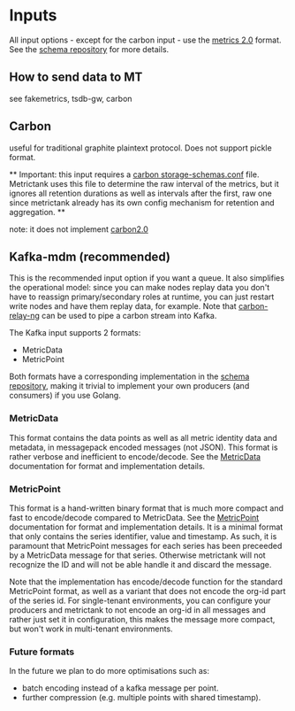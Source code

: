 # Inputs

All input options - except for the carbon input - use the [metrics 2.0](http://metrics20.org/) format.
See the [schema repository](https://github.com/raintank/schema) for more details.


## How to send data to MT

see fakemetrics, tsdb-gw, carbon


## Carbon
useful for traditional graphite plaintext protocol.  Does not support pickle format.

** Important: this input requires a
[carbon storage-schemas.conf](http://graphite.readthedocs.io/en/latest/config-carbon.html#storage-schemas-conf) file.
Metrictank uses this file to determine the raw interval of the metrics, but it ignores all retention durations
as well as intervals after the first, raw one since metrictank already has its own config mechanism
for retention and aggregation. **

note: it does not implement [carbon2.0](http://metrics20.org/implementations/)


## Kafka-mdm (recommended)

This is the recommended input option if you want a queue. It also simplifies the operational model: since you can make nodes replay data
you don't have to reassign primary/secondary roles at runtime, you can just restart write nodes and have them replay data, for example.
Note that [carbon-relay-ng](https://github.com/graphite-ng/carbon-relay-ng) can be used to pipe a carbon stream into Kafka.

The Kafka input supports 2 formats:

* MetricData
* MetricPoint

Both formats have a corresponding implementation in the [schema repository](https://github.com/raintank/schema), making it trivial
to implement your own producers (and consumers) if you use Golang.

### MetricData

This format contains the data points as well as all metric identity data and metadata, in messagepack encoded messages (not JSON).
This format is rather verbose and inefficient to encode/decode.
See the [MetricData](https://godoc.org/github.com/raintank/schema#MetricData) documentation for format and implementation details.

### MetricPoint

This format is a hand-written binary format that is much more compact and fast to encode/decode compared to MetricData.
See the [MetricPoint](https://godoc.org/github.com/raintank/schema#MetricPoint) documentation for format and implementation details.
It is a minimal format that only contains the series identifier, value and timestamp.
As such, it is paramount that MetricPoint messages for each series has been preceeded by a MetricData message for that series.
Otherwise metrictank will not recognize the ID and will not be able handle it and discard the message.

Note that the implementation has encode/decode function for the standard MetricPoint format, as well as a variant that does not encode the org-id
part of the series id.  For single-tenant environments, you can configure your producers and metrictank to not encode an org-id in all messages
and rather just set it in configuration, this makes the message more compact, but won't work in multi-tenant environments.

### Future formats

In the future we plan to do more optimisations such as:
* batch encoding instead of a kafka message per point.
* further compression (e.g. multiple points with shared timestamp).
